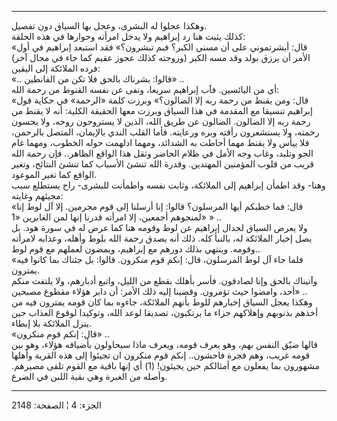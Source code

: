 ------------------------------------------------------------------------

وهكذا عجلوا له البشرى، وعجل بها السياق دون تفصيل.  
كذلك يثبت هنا رد إبراهيم ولا يدخل امرأته وحوارها في هذه الحلقة:  
«قال: أبشرتموني على أن مسني الكبر؟ فبم تبشرون؟» فقد استبعد إبراهيم في
أول الأمر أن يرزق بولد وقد مسه الكبر (وزوجته كذلك عجوز عقيم كما جاء في
مجال آخر) فرده الملائكة إلى اليقين:  
«.. قالوا: بشرناك بالحق فلا تكن من القانطين» ..  
أي من اليائسين. فآب إبراهيم سريعا، ونفى عن نفسه القنوط من رحمة الله:  
«قال: ومن يقنط من رحمة ربه إلا الضالون؟» وبرزت كلمة «الرحمة» في حكاية
قول إبراهيم تنسيقا مع المقدمة في هذا السياق وبرزت معها الحقيقة الكلية:
أنه لا يقنط من رحمة ربه إلا الضالون. الضالون عن طريق الله، الذين لا
يستروحون روحه، ولا يحسون رحمته، ولا يستشعرون رأفته وبره ورعايته. فأما
القلب الندي بالإيمان، المتصل بالرحمن، فلا ييأس ولا يقنط مهما أحاطت به
الشدائد، ومهما ادلهمت حوله الخطوب، ومهما غام الجو وتلبد، وغاب وجه الأمل
في ظلام الحاضر وثقل هذا الواقع الظاهر.. فإن رحمة الله قريب من قلوب
المؤمنين المهتدين. وقدرة الله تنشئ الأسباب كما تنشئ النتائج، وتغير
الواقع كما تغير الموعود.  
وهنا- وقد اطمأن إبراهيم إلى الملائكة، وثابت نفسه واطمأنت للبشرى- راح
يستطلع سبب مجيئهم وغايته:  
«قال: فما خطبكم أيها المرسلون؟ قالوا: إنا أرسلنا إلى قوم مجرمين. إلا آل
لوط إنا لمنجوهم أجمعين، إلا امرأته قدرنا إنها لمن الغابرين «1» » ..  
ولا يعرض السياق لجدال إبراهيم عن لوط وقومه هنا كما عرض له في سورة هود.
بل يصل إخبار الملائكة له، بالنبأ كله. ذلك أنه يصدق رحمة الله بلوط وأهله،
وعذابه لامرأته وقومه. وينتهي بذلك دورهم مع إبراهيم، ويمضون لعملهم مع قوم
لوط..  
«فلما جاء آل لوط المرسلون، قال: إنكم قوم منكرون. قالوا: بل جئناك بما
كانوا فيه يمترون.  
وآتيناك بالحق وإنا لصادقون. فأسر بأهلك بقطع من الليل، واتبع أدبارهم، ولا
يلتفت منكم أحد، وامضوا حيث تؤمرون. وقضينا إليه ذلك الأمر: أن دابر هؤلاء
مقطوع مصبحين» ..  
وهكذا يعجل السياق إخبارهم للوط بأنهم الملائكة، جاءوه بما كان قومه يمترون
فيه من أخذهم بذنوبهم وإهلاكهم جزاء ما يرتكبون، تصديقا لوعد الله، وتوكيدا
لوقوع العذاب حين ينزل الملائكة بلا إبطاء.  
«قال: إنكم قوم منكرون» ..  
قالها ضيّق النفس بهم، وهو يعرف قومه، ويعرف ماذا سيحاولون بأضيافه هؤلاء،
وهو بين قومه غريب، وهم فجرة فاحشون.. إنكم قوم منكرون ان تجيئوا إلى هذه
القرية وأهلها مشهورون بما يفعلون مع أمثالكم حين يجيئون\! (1) أي إنها
باقية مع القوم تلقى مصيرهم. وأصله من الغبرة وهي بقية اللبن في الضرع.

------------------------------------------------------------------------

الجزء: 4 ¦ الصفحة: 2148
